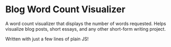# Blog Word Count Visualizer
A word count visualizer that displays the number of words requested. Helps visualize blog posts, short essays, and any other short-form writing project. 

Written with just a few lines of plain JS!
